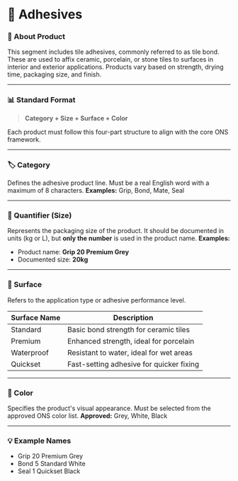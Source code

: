 # 🧴 Adhesives

### 🧩 About Product

This segment includes tile adhesives, commonly referred to as tile bond. These are used to affix ceramic, porcelain, or stone tiles to surfaces in interior and exterior applications. Products vary based on strength, drying time, packaging size, and finish.

***

### 📊 Standard Format

> **Category + Size + Surface + Color**

Each product must follow this four-part structure to align with the core ONS framework.

***

### 🏷️ Category

Defines the adhesive product line. Must be a real English word with a maximum of 8 characters. **Examples:** Grip, Bond, Mate, Seal

***

### 📏 Quantifier (Size)

Represents the packaging size of the product. It should be documented in units (kg or L), but **only the number** is used in the product name. **Examples:**

* Product name: **Grip 20 Premium Grey**
* Documented size: **20kg**

***

### 🧱 Surface

Refers to the application type or adhesive performance level.

| **Surface Name** | **Description**                          |
| ---------------- | ---------------------------------------- |
| Standard         | Basic bond strength for ceramic tiles    |
| Premium          | Enhanced strength, ideal for porcelain   |
| Waterproof       | Resistant to water, ideal for wet areas  |
| Quickset         | Fast-setting adhesive for quicker fixing |

***

### 🎨 Color

Specifies the product's visual appearance. Must be selected from the approved ONS color list. **Approved:** Grey, White, Black

***

### 💡 Example Names

* Grip 20 Premium Grey
* Bond 5 Standard White
* Seal 1 Quickset Black
